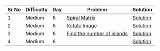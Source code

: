 | Sr No | Difficulty | Day | Problem                                                                                             | Solution                                         |
| ----- | ---------- | --- | --------------------------------------------------------------------------------------------------- | ------------------------------------------------ |
| 1     | Medium     | 8   | [Spiral Matrix](https://leetcode.com/problems/spiral-matrix/)                                          | [Solution](./Medium/Spiral_Matrix.cpp)              |
| 2     | Medium     | 8   | [Rotate Image](https://leetcode.com/problems/rotate-image/)                                            | [Solution](./Medium/Rotate_Image.cpp)               |
| 3     | Medium     | 8   | [Find the number of islands](https://practice.geeksforgeeks.org/problems/find-the-number-of-islands/1) | [Solution](./Medium/Find_the_number_of_islands.cpp) |
| 4     | Medium     | 8   | []()                                                                                                | [Solution]()                                        |
